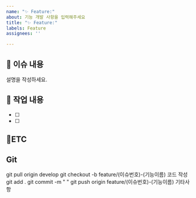 ```yaml
---
name: "✨ Feature:"
about: 기능 개발 사항을 입력해주세요
title: "✨ Feature:"
labels: Feature
assignees: ''

---
```


## :bookmark_tabs: 이슈 내용

설명을 작성하세요.

## :pencil: 작업 내용

- [ ]
- [ ]

## :round_pushpin:ETC

## Git

git pull origin develop
git checkout -b feature/(이슈번호)-(기능이름)
코드 작성
git add .
git commit -m " "
git push origin feature/(이슈번호)-(기능이름)
기타사항
